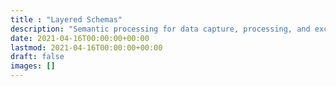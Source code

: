 ```yaml
---
title : "Layered Schemas"
description: "Semantic processing for data capture, processing, and exchange"
date: 2021-04-16T00:00:00+00:00
lastmod: 2021-04-16T00:00:00+00:00
draft: false
images: []
---
```

